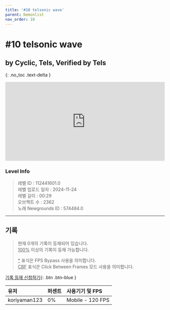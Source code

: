 ```yaml
---   
title: '#10 telsonic wave'   
parent: Demonlist   
nav_order: 10   
---
```

# #10 telsonic wave   
## by Cyclic, Tels, Verified by Tels   
{: .no_toc .text-delta }   
<p>
<iframe allow="accelerometer; autoplay; clipboard-write; encrypted-media; gyroscope; picture-in-picture" allowfullscreen="true" frameborder="0" height="250px" src="https://www.youtube.com/embed/bRtzldVCS84" width="100%"></iframe>
</p>

### Level Info
> 레벨 ID : 112441601.0   
> 레벨 업로드 일자 : 2024-11-24   
> 레벨 길이 : 00:29   
> 오브젝트 수 : 2362   
> 노래 Newgrounds ID : 574484.0   




---

## 기록   

> 현재 0개의 기록이 등재되어 있습니다.  
> <U>100%</U> 이상의 기록이 등재 가능합니다. 
>    
> <U>*</U> 표식은 FPS Bypass 사용을 의미합니다.   
> <U>CBF</U>  표식은 Click Between Frames 모드 사용을 의미합니다.   

[기록 등재 신청하기](https://gmdquackforum.site/submit.html){: .btn .btn-blue }   

| 유저         | 퍼센트             | 사용기기 및 FPS |   
|:-------------|:------------------|:---------------|   
| koriyaman123  | 0%               | Mobile - 120 FPS |   
